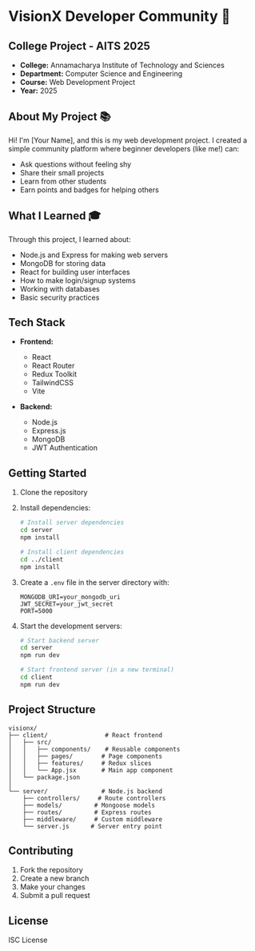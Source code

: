 # VisionX Developer Community 🚀

## College Project - AITS 2025
- **College:** Annamacharya Institute of Technology and Sciences
- **Department:** Computer Science and Engineering
- **Course:** Web Development Project
- **Year:** 2025

## About My Project 📚
Hi! I'm [Your Name], and this is my web development project. I created a simple community platform where beginner developers (like me!) can:
- Ask questions without feeling shy
- Share their small projects
- Learn from other students
- Earn points and badges for helping others

## What I Learned 🎓
Through this project, I learned about:
- Node.js and Express for making web servers
- MongoDB for storing data
- React for building user interfaces
- How to make login/signup systems
- Working with databases
- Basic security practices

## Tech Stack

- **Frontend:**
  - React
  - React Router
  - Redux Toolkit
  - TailwindCSS
  - Vite

- **Backend:**
  - Node.js
  - Express.js
  - MongoDB
  - JWT Authentication

## Getting Started

1. Clone the repository
2. Install dependencies:
   ```bash
   # Install server dependencies
   cd server
   npm install

   # Install client dependencies
   cd ../client
   npm install
   ```

3. Create a `.env` file in the server directory with:
   ```
   MONGODB_URI=your_mongodb_uri
   JWT_SECRET=your_jwt_secret
   PORT=5000
   ```

4. Start the development servers:
   ```bash
   # Start backend server
   cd server
   npm run dev

   # Start frontend server (in a new terminal)
   cd client
   npm run dev
   ```

## Project Structure

```
visionx/
├── client/                # React frontend
│   ├── src/
│   │   ├── components/    # Reusable components
│   │   ├── pages/        # Page components
│   │   ├── features/     # Redux slices
│   │   └── App.jsx       # Main app component
│   └── package.json
│
└── server/               # Node.js backend
    ├── controllers/     # Route controllers
    ├── models/         # Mongoose models
    ├── routes/         # Express routes
    ├── middleware/     # Custom middleware
    └── server.js      # Server entry point
```

## Contributing

1. Fork the repository
2. Create a new branch
3. Make your changes
4. Submit a pull request

## License

ISC License
